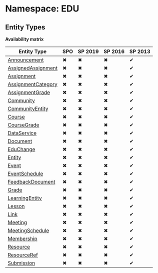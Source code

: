 # Namespace: EDU

## Entity Types

**Availability matrix**

Entity Type | SPO | SP 2019 | SP 2016 | SP 2013
----------|-----|---------|---------|--------
[Announcement](./EntityTypes/Announcement.md) | ✖ | ✖ | ✖ | ✔
[AssignedAssignment](./EntityTypes/AssignedAssignment.md) | ✖ | ✖ | ✖ | ✔
[Assignment](./EntityTypes/Assignment.md) | ✖ | ✖ | ✖ | ✔
[AssignmentCategory](./EntityTypes/AssignmentCategory.md) | ✖ | ✖ | ✖ | ✔
[AssignmentGrade](./EntityTypes/AssignmentGrade.md) | ✖ | ✖ | ✖ | ✔
[Community](./EntityTypes/Community.md) | ✖ | ✖ | ✖ | ✔
[CommunityEntity](./EntityTypes/CommunityEntity.md) | ✖ | ✖ | ✖ | ✔
[Course](./EntityTypes/Course.md) | ✖ | ✖ | ✖ | ✔
[CourseGrade](./EntityTypes/CourseGrade.md) | ✖ | ✖ | ✖ | ✔
[DataService](./EntityTypes/DataService.md) | ✖ | ✖ | ✖ | ✔
[Document](./EntityTypes/Document.md) | ✖ | ✖ | ✖ | ✔
[EduChange](./EntityTypes/EduChange.md) | ✖ | ✖ | ✖ | ✔
[Entity](./EntityTypes/Entity.md) | ✖ | ✖ | ✖ | ✔
[Event](./EntityTypes/Event.md) | ✖ | ✖ | ✖ | ✔
[EventSchedule](./EntityTypes/EventSchedule.md) | ✖ | ✖ | ✖ | ✔
[FeedbackDocument](./EntityTypes/FeedbackDocument.md) | ✖ | ✖ | ✖ | ✔
[Grade](./EntityTypes/Grade.md) | ✖ | ✖ | ✖ | ✔
[LearningEntity](./EntityTypes/LearningEntity.md) | ✖ | ✖ | ✖ | ✔
[Lesson](./EntityTypes/Lesson.md) | ✖ | ✖ | ✖ | ✔
[Link](./EntityTypes/Link.md) | ✖ | ✖ | ✖ | ✔
[Meeting](./EntityTypes/Meeting.md) | ✖ | ✖ | ✖ | ✔
[MeetingSchedule](./EntityTypes/MeetingSchedule.md) | ✖ | ✖ | ✖ | ✔
[Membership](./EntityTypes/Membership.md) | ✖ | ✖ | ✖ | ✔
[Resource](./EntityTypes/Resource.md) | ✖ | ✖ | ✖ | ✔
[ResourceRef](./EntityTypes/ResourceRef.md) | ✖ | ✖ | ✖ | ✔
[Submission](./EntityTypes/Submission.md) | ✖ | ✖ | ✖ | ✔

